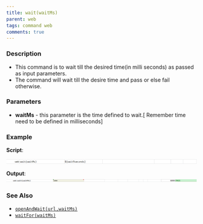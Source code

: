 ```yaml
---
title: wait(waitMs)
parent: web
tags: command web
comments: true
---
```


### Description

- This command is to wait till the desired time(in milli seconds) as passed as input parameters.
- The command will wait till the desire time and pass or else fail otherwise.

### Parameters

- **waitMs** - this parameter is the time defined to wait.\[ Remember time need to be defined in milliseconds\]

### Example

**Script**:<br/>

![](image/wait_01.png)

**Output**:<br/>
![](image/wait_02.png)

### See Also

- [`openAndWait(url,waitMs)`](openAndWait(url,waitMs))
- [`waitFor(waitMs)`](../base/waitFor(waitMs))
